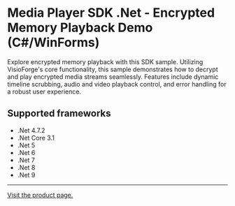 ﻿# Media Player SDK .Net - Encrypted Memory Playback Demo (C#/WinForms)

Explore encrypted memory playback with this SDK sample. Utilizing VisioForge's core functionality, this sample demonstrates how to decrypt and play encrypted media streams seamlessly. Features include dynamic timeline scrubbing, audio and video playback control, and error handling for a robust user experience.

## Supported frameworks

* .Net 4.7.2
* .Net Core 3.1
* .Net 5
* .Net 6
* .Net 7
* .Net 8
* .Net 9

---

[Visit the product page.](https://www.visioforge.com/media-player-sdk-net)
